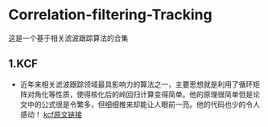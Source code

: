 # Correlation-filtering-Tracking
 这是一个基于相关滤波跟踪算法的合集

## 1.KCF 
- 近年来相关滤波跟踪领域最具影响力的算法之一，主要思想就是利用了循环矩阵对角化等性质，使得核化后的岭回归计算变得简单。他的原理很简单但是论文中的公式很是令繁多，但细细推来却能让人眼前一亮。他的代码也少的令人感动！
[kcf原文链接](https://ieeexplore.ieee.org/abstract/document/6870486)

